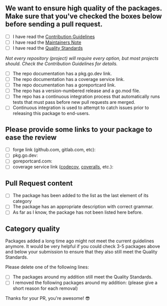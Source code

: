 ## We want to ensure high quality of the packages. Make sure that you've checked the boxes below before sending a pull request.

- [ ] I have read the [Contribution Guidelines](CONTRIBUTING.md#contribution-guidelines)
- [ ] I have read the [Maintainers Note](CONTRIBUTING.md#maintainers)
- [ ] I have read the [Quality Standards](CONTRIBUTING.md#quality-standards)

_Not every repository (project) will require every option, but most projects should. Check the Contribution Guidelines for details._

- [ ] The repo documentation has a pkg.go.dev link.
- [ ] The repo documentation has a coverage service link.
- [ ] The repo documentation has a goreportcard link.
- [ ] The repo has a version-numbered release and a go.mod file.
- [ ] The repo has a continuous integration process that automatically runs tests that must pass before new pull requests are merged.
- [ ] Continuous integration is used to attempt to catch issues prior to releasing this package to end-users.

## Please provide some links to your package to ease the review

- [ ] forge link (github.com, gitlab.com, etc):
- [ ] pkg.go.dev:
- [ ] goreportcard.com:
- [ ] coverage service link ([codecov](https://codecov.io/), [coveralls](https://coveralls.io/), etc.):

## Pull Request content

- [ ] The package has been added to the list as the last element of its category
- [ ] The package has an appropriate description with correct grammar.
- [ ] As far as I know, the package has not been listed here before.

## Category quality

Packages added a long time ago might not meet the current guidelines anymore. It would be very helpful if you could check 3-5 packages above and below your submission to ensure that they also still meet the Quality Standards.

Please delete one of the following lines:

- [ ] The packages around my addition still meet the Quality Standards.
- [ ] I removed the following packages around my addition: (please give a short reason for each removal)

Thanks for your PR, you're awesome! :sunglasses:
